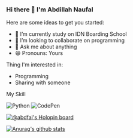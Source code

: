 ### Hi there 👋 I'm Abdillah Naufal 

Here are some ideas to get you started:

- 🔭 I’m currently study on IDN Boarding School
- 👯 I’m looking to collaborate on programming
- 💬 Ask me about anything
- 😄 Pronouns: Yours

Thing I'm interested in:

- Programming
- Sharing with someone

My Skill

![Python](https://img.shields.io/badge/python-3670A0?style=for-the-badge&logo=python&logoColor=ffdd54)
![CodePen](https://img.shields.io/badge/CodePen-white?style=for-the-badge&logo=codepen&logoColor=black)

[![@abdfal's Holopin board](https://holopin.me/abdfal)](https://holopin.io/@abdfal)


[![Anurag's github stats](https://github-readme-stats.vercel.app/api?username=abdFal)](https://github.com/abdFal/github-readme-stats)
